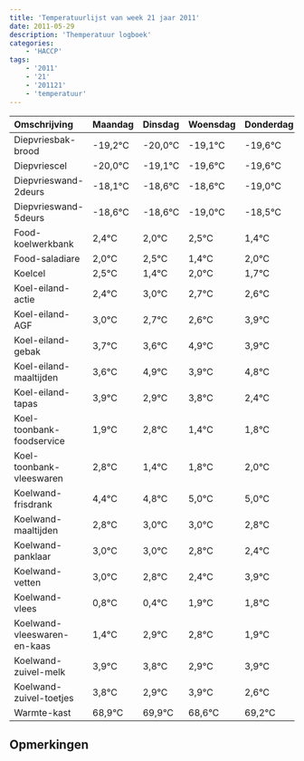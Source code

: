```yaml
---
title: 'Temperatuurlijst van week 21 jaar 2011'
date: 2011-05-29
description: 'Themperatuur logboek'
categories:
    - 'HACCP'
tags:
    - '2011'
    - '21'
    - '201121'
    - 'temperatuur'
---
```

|Omschrijving|Maandag|Dinsdag|Woensdag|Donderdag|Vrijdag|Zaterdag|Zondag|
|:---|:---|:---|:---|:---|:---|:---|:---|
|Diepvriesbak-brood|-19,2°C|-20,0°C|-19,1°C|-19,6°C|-19,6°C|-20,0°C|-19,5°C|
|Diepvriescel|-20,0°C|-19,1°C|-19,6°C|-19,6°C|-20,0°C|-19,5°C|-20,6°C|
|Diepvrieswand-2deurs|-18,1°C|-18,6°C|-18,6°C|-19,0°C|-18,5°C|-19,6°C|-19,0°C|
|Diepvrieswand-5deurs|-18,6°C|-18,6°C|-19,0°C|-18,5°C|-19,6°C|-19,0°C|-19,3°C|
|Food-koelwerkbank|2,4°C|2,0°C|2,5°C|1,4°C|2,0°C|1,7°C|1,6°C|
|Food-saladiare|2,0°C|2,5°C|1,4°C|2,0°C|1,7°C|1,6°C|2,9°C|
|Koelcel|2,5°C|1,4°C|2,0°C|1,7°C|1,6°C|2,9°C|1,9°C|
|Koel-eiland-actie|2,4°C|3,0°C|2,7°C|2,6°C|3,9°C|2,9°C|3,8°C|
|Koel-eiland-AGF|3,0°C|2,7°C|2,6°C|3,9°C|2,9°C|3,8°C|2,4°C|
|Koel-eiland-gebak|3,7°C|3,6°C|4,9°C|3,9°C|4,8°C|3,4°C|3,8°C|
|Koel-eiland-maaltijden|3,6°C|4,9°C|3,9°C|4,8°C|3,4°C|3,8°C|4,0°C|
|Koel-eiland-tapas|3,9°C|2,9°C|3,8°C|2,4°C|2,8°C|3,0°C|3,0°C|
|Koel-toonbank-foodservice|1,9°C|2,8°C|1,4°C|1,8°C|2,0°C|2,0°C|1,8°C|
|Koel-toonbank-vleeswaren|2,8°C|1,4°C|1,8°C|2,0°C|2,0°C|1,8°C|1,4°C|
|Koelwand-frisdrank|4,4°C|4,8°C|5,0°C|5,0°C|4,8°C|4,4°C|5,9°C|
|Koelwand-maaltijden|2,8°C|3,0°C|3,0°C|2,8°C|2,4°C|3,9°C|3,8°C|
|Koelwand-panklaar|3,0°C|3,0°C|2,8°C|2,4°C|3,9°C|3,8°C|2,9°C|
|Koelwand-vetten|3,0°C|2,8°C|2,4°C|3,9°C|3,8°C|2,9°C|3,9°C|
|Koelwand-vlees|0,8°C|0,4°C|1,9°C|1,8°C|0,9°C|1,9°C|0,6°C|
|Koelwand-vleeswaren-en-kaas|1,4°C|2,9°C|2,8°C|1,9°C|2,9°C|1,6°C|2,2°C|
|Koelwand-zuivel-melk|3,9°C|3,8°C|2,9°C|3,9°C|2,6°C|3,2°C|2,7°C|
|Koelwand-zuivel-toetjes|3,8°C|2,9°C|3,9°C|2,6°C|3,2°C|2,7°C|3,0°C|
|Warmte-kast|68,9°C|69,9°C|68,6°C|69,2°C|68,7°C|69,0°C|69,1°C|

## Opmerkingen


